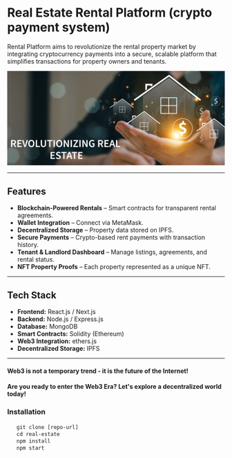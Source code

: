 # Real Estate Rental Platform (crypto payment system)

Rental Platform aims to revolutionize the rental property market by integrating cryptocurrency payments into a secure, scalable platform that simplifies transactions for property owners and tenants.

![alt text](public/banner.png)

---

## Features
- **Blockchain-Powered Rentals** – Smart contracts for transparent rental agreements.  
- **Wallet Integration** – Connect via MetaMask.  
- **Decentralized Storage** – Property data stored on IPFS.  
- **Secure Payments** – Crypto-based rent payments with transaction history.  
- **Tenant & Landlord Dashboard** – Manage listings, agreements, and rental status.  
- **NFT Property Proofs** – Each property represented as a unique NFT.  

---

## Tech Stack
- **Frontend:** React.js / Next.js  
- **Backend:** Node.js / Express.js  
- **Database:** MongoDB  
- **Smart Contracts:** Solidity (Ethereum)  
- **Web3 Integration:** ethers.js  
- **Decentralized Storage:** IPFS  

---

#### Web3 is not a temporary trend - it is the future of the Internet!

#### Are you ready to enter the Web3 Era? Let's explore a decentralized world today!


### Installation

```
   git clone [repo-url]
   cd real-estate
   npm install
   npm start
```